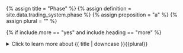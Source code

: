 <!--------------------------------------------- TITLE AND DEFINITION starts -->

{% assign title = "Phase" %}
{% assign definition = site.data.trading_system.phase %}
{% assign preposition = "a" %}
{% assign plural = "" %}

<!--------------------------------------------- TITLE AND DEFINITION ends -->

{% if include.more == "yes" and include.heading == "more" %}
<details class='detailsCollapsible'><summary class='nobr'>Click to learn more about {{ title | downcase }}{{plural}}
</summary>
{% endif %}

{% if include.heading != "" and include.heading != "more" %}
{{include.heading}} {{title}}
{% endif %}

{% if include.icon != "no" %} 

{% if include.table == "yes" and include.icon != "no" %}
<table class='definitionTable'><tr><td>
{% endif %}

<img src='images/icons/nodes/png{{include.icon}}/{{ title | downcase | replace: " ", "-" }}.png' />

{% if include.table == "yes" and include.icon != "no" %}
</td><td>
{% endif %}

{% endif %}

{% if include.definition == "bold" %}
<strong>{{ definition }}</strong>
{% else %}
{% if include.definition != "no" %}
{{ definition }}
{% endif %}
{% endif %}

{% if include.table == "yes" and include.icon != "no" %}
</td></tr></table>
{% endif %}

{% if include.more == "yes" and include.content == "more" and include.heading != "more" %}
<details class='detailsCollapsible'><summary class='nobr'>Click to learn more about {{ title | downcase }}{{plural}}
</summary>
{% endif %}

{% if include.content != "no" %}

<!--------------------------------------------- CONTENT starts -->

The default management of phases is sequential, meaning that phase 2 comes after phase 1, phase 3 comes after phase 2, and so on. 

To switch from one phase to the next phase in the sequence, the next phase event is used. When the situation described in the next phase event validates ```true```, the switch occurs and the next phase becomes the active phase.

However, management does not need to happen sequentially. By using the move to phase event instead of the next phase event, the system may activate any other phase and not just the one next in the sequence.

Both events may be used at the same time, and whichever event is triggered first takes precedence.

{% include note.html content="Notice that stop loss and take profit phases are independent and defined separately from each other, each below the corresponding managed stop loss and managed take profit nodes." %}

{% include note.html content="The value of the target set for a phase is expressed by a formula. Learn more about [formulas](suite-situations-conditions-formulas.html) and how to write them." %}

{% include tip.html content="This explanation about phase 1 may be extended to any other phase, as they all work similarly, and it applies both for managed stop loss phases and managed take profit phases." %}

<!--------------------------------------------- CONTENT ends -->

{% endif %}

{% if include.more == "yes" and include.content != "more" and include.heading != "more" %}
<details class='detailsCollapsible'><summary class='nobr'>Click to learn more about phases
</summary>
{% endif %}

{% if include.adding != "" %}

{{include.adding}} Adding {{preposition}} Phase Node

<!--------------------------------------------- ADDING starts -->

To add a new phase, select *Add Phase* on the stop or take-profit node menu. A new phase is added along with the basic structure of nodes required to define each of them and their events.

<!--------------------------------------------- ADDING ends -->

{% endif %}

{% if include.configuring != "" %}

{{include.configuring}} Configuring the {{title}}

<!--------------------------------------------- CONFIGURING starts -->

XXXXXXXXXXXXXXXXXXXXXXXXXXXXXXXXXXXXXXXXXXXXXXXXXXXXXX

<!--------------------------------------------- CONFIGURING ends -->

{% endif %}

{% if include.starting != "" %}

{{include.starting}} Starting {{preposition}} {{title}}

<!--------------------------------------------- STARTING starts -->

XXXXXXXXXXXXXXXXXXXXXXXXXXXXXXXXXXXXXXXXXXXXXXXXXXXXXX

<!--------------------------------------------- STARTING ends -->

{% endif %}

{% if include.more == "yes" %}
</details>
{% endif %}